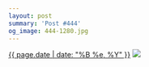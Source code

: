 ```yaml
---
layout: post
summary: 'Post #444'
og_image: 444-1280.jpg
---
```


<p>
  <time><a href="/444">{{ page.date | date: "%B %e, %Y" }}</a></time>
  <a href="/444"><img src="{{ site.assets_url }}/444-640.jpg" srcset="{{ site.assets_url }}/444-1280.jpg 1280w, {{ site.assets_url }}/444-960.jpg 960w, {{ site.assets_url }}/444-640.jpg 640w, {{ site.assets_url }}/444-320.jpg 320w" sizes="(min-width: 700px) 50vw, calc(100vw - 2rem)" /></a>
</p>

